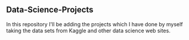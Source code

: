 ## Data-Science-Projects ##
In this repository I'll be adding the projects which I have done by myself taking the data sets from Kaggle and other data science web sites.             
   
